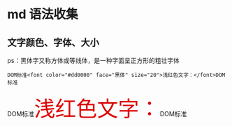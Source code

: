 # md 语法收集


## 文字颜色、字体、大小
ps：黑体字又称方体或等线体，是一种字面呈正方形的粗壮字体

```
DOM标准<font color="#dd0000" face="黑体" size="20">浅红色文字：</font>DOM标准

```

DOM标准<font color="#dd0000" face="黑体" size="20">浅红色文字：</font>DOM标准



